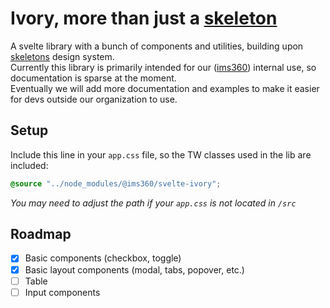 # Ivory, more than just a [skeleton](https://www.skeleton.dev/)

A svelte library with a bunch of components and utilities, building upon [skeletons](https://www.skeleton.dev/) design system.  
Currently this library is primarily intended for our ([ims360](https://ims360.de/)) internal use, so documentation is sparse at the moment.  
Eventually we will add more documentation and examples to make it easier for devs outside our organization to use.

## Setup

Include this line in your `app.css` file, so the TW classes used in the lib are included:

```css
@source "../node_modules/@ims360/svelte-ivory";
```

_You may need to adjust the path if your `app.css` is not located in `/src`_

## Roadmap

- [x] Basic components (checkbox, toggle)
- [x] Basic layout components (modal, tabs, popover, etc.)
- [ ] Table
- [ ] Input components
